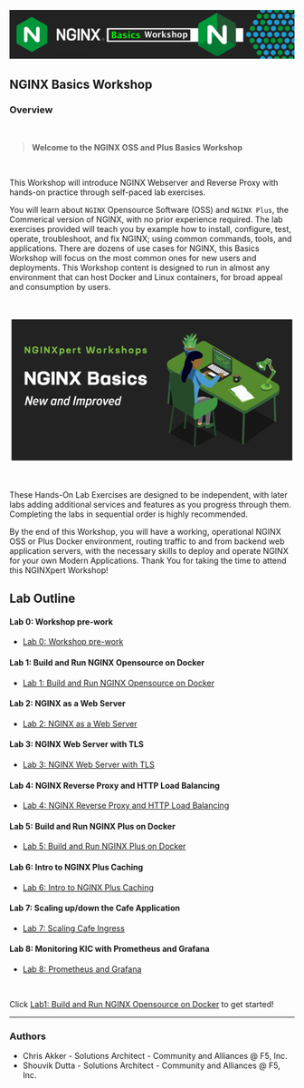 ![NGINX NIC](../media/basics-workshop-banner.png)

## NGINX Basics Workshop

### Overview

<br/>

> **Welcome to the NGINX OSS and Plus Basics Workshop**

<br/>

This Workshop will introduce NGINX Webserver and Reverse Proxy with hands-on practice through self-paced lab exercises.  

You will learn about `NGINX` Opensource Software (OSS) and `NGINX Plus`, the Commerical version of NGINX, with no prior experience required. The lab exercises provided will teach you by example how to install, configure, test, operate, troubleshoot, and fix NGINX; using common commands, tools, and applications. There are dozens of use cases for NGINX, this Basics Workshop will focus on the most common ones for new users and deployments. This Workshop content is designed to run in almost any environment that can host Docker and Linux containers, for broad appeal and consumption by users.

<br/>

![NGINXpert Desk](../media/nginx-workshop-desk.png)

<br/>

These Hands-On Lab Exercises are designed to be independent, with later labs adding additional services and features as you progress through them. Completing the labs in sequential order is highly recommended.

By the end of this Workshop, you will have a working, operational NGINX OSS or Plus Docker environment, routing traffic to and from backend web application servers, with the necessary skills to deploy and operate NGINX for your own Modern Applications. Thank You for taking the time to attend this NGINXpert Workshop!

## Lab Outline

#### Lab 0: Workshop pre-work

- [Lab 0: Workshop pre-work](lab0/readme.md)

#### Lab 1: Build and Run NGINX Opensource on Docker

- [Lab 1: Build and Run NGINX Opensource on Docker](lab1/readme.md)

#### Lab 2: NGINX as a Web Server

- [Lab 2: NGINX as a Web Server](lab2/readme.md)

#### Lab 3: NGINX Web Server with TLS

- [Lab 3: NGINX Web Server with TLS](lab3/readme.md)

#### Lab 4: NGINX Reverse Proxy and HTTP Load Balancing

- [Lab 4: NGINX Reverse Proxy and HTTP Load Balancing](lab4/readme.md)

#### Lab 5: Build and Run NGINX Plus on Docker

- [Lab 5: Build and Run NGINX Plus on Docker](lab5/readme.md)

#### Lab 6: Intro to NGINX Plus Caching

- [Lab 6: Intro to NGINX Plus Caching](lab6/readme.md)

#### Lab 7: Scaling up/down the Cafe Application
- [Lab 7: Scaling Cafe Ingress](lab7/readme.md)

#### Lab 8: Monitoring KIC with Prometheus and Grafana
- [Lab 8: Prometheus and Grafana](lab8/readme.md)

<br/>

Click [Lab1: Build and Run NGINX Opensource on Docker](lab1/readme.md) to get started!

------------

### Authors

- Chris Akker - Solutions Architect - Community and Alliances @ F5, Inc.
- Shouvik Dutta - Solutions Architect - Community and Alliances @ F5, Inc.
